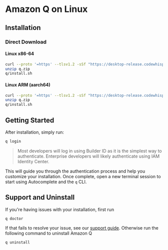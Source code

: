 # Amazon Q on Linux

## Installation

### Direct Download

#### Linux x86-64
```bash
curl --proto '=https' --tlsv1.2 -sSf "https://desktop-release.codewhisperer.us-east-1.amazonaws.com/latest/q-x86_64-linux.zip" -o "q.zip"
unzip q.zip
q/install.sh
```

#### Linux ARM (aarch64)
```bash
curl --proto '=https' --tlsv1.2 -sSf "https://desktop-release.codewhisperer.us-east-1.amazonaws.com/latest/q-aarch64-linux.zip" -o "q.zip"
unzip q.zip
q/install.sh
```

## Getting Started

After installation, simply run:

```bash
q login
```

> Most developers will log in using Builder ID as it is the simplest way to authenticate. Enterprise developers will likely authenticate using IAM Identity Center.

This will guide you through the authentication process and help you customize your installation. Once complete, open a new terminal session to start using Autocomplete and the `q` CLI.

## Support and Uninstall

If you're having issues with your installation, first run

```shell
q doctor
```

If that fails to resolve your issue, see our [support guide](../support.md). Otherwise run the following command to uninstall Amazon Q

```bash
q uninstall
```
